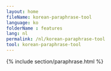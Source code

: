 ```yaml
---
layout: home
fileName: korean-paraphrase-tool
language: ko
folderName : features
lang: nl
permalink: /nl/korean-paraphrase-tool
tool: korean-paraphrase-tool
---
```

{% include section/paraphrase.html %}